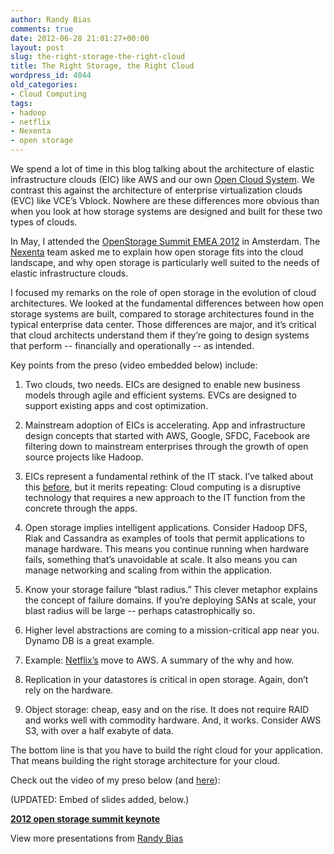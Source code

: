 ```yaml
---
author: Randy Bias
comments: true
date: 2012-06-28 21:01:27+00:00
layout: post
slug: the-right-storage-the-right-cloud
title: The Right Storage, the Right Cloud
wordpress_id: 4044
old_categories:
- Cloud Computing
tags:
- hadoop
- netflix
- Nexenta
- open storage
---
```


We spend a lot of time in this blog talking about the architecture of elastic infrastructure clouds (EIC) like AWS and our own [Open Cloud System](http://www.cloudscaling.com/opencloud/). We contrast this against the architecture of enterprise virtualization clouds (EVC) like VCE’s Vblock. Nowhere are these differences more obvious than when you look at how storage systems are designed and built for these two types of clouds.

In May, I attended the [OpenStorage Summit EMEA 2012](http://www.openstoragesummit.org/emea.html) in Amsterdam. The [Nexenta](http://nexenta.com/corp/) team asked me to explain how open storage fits into the cloud landscape, and why open storage is particularly well suited to the needs of elastic infrastructure clouds.

I focused my remarks on the role of open storage in the evolution of cloud architectures. We looked at the fundamental differences between how open storage systems are built, compared to storage architectures found in the typical enterprise data center. Those differences are major, and it’s critical that cloud architects understand them if they’re going to design systems that perform -- financially and operationally -- as intended.

Key points from the preso (video embedded below) include:



	
  1. Two clouds, two needs. EICs are designed to enable new business models through agile and efficient systems. EVCs are designed to support existing apps and cost optimization.

	
  2. Mainstream adoption of EICs is accelerating. App and infrastructure design concepts that started with AWS, Google, SFDC, Facebook are filtering down to mainstream enterprises through the growth of open source projects like Hadoop.

	
  3. EICs represent a fundamental rethink of the IT stack. I’ve talked about this [before](http://www.cloudscaling.com/blog/cloud-computing/the-evolution-of-it-towards-cloud-computing-vmworld/), but it merits repeating: Cloud computing is a disruptive technology that requires a new approach to the IT function from the concrete through the apps.

	
  4. Open storage implies intelligent applications. Consider Hadoop DFS, Riak and Cassandra as examples of tools that permit applications to manage hardware. This means you continue running when hardware fails, something that’s unavoidable at scale. It also means you can manage networking and scaling from within the application.

	
  5. Know your storage failure “blast radius.” This clever metaphor explains the concept of failure domains. If you’re deploying SANs at scale, your blast radius will be large -- perhaps catastrophically so.

	
  6. Higher level abstractions are coming to a mission-critical app near you. Dynamo DB is a great example.

	
  7. Example: [Netflix’s](http://www.cloudscaling.com/blog/cloud-computing/cloud-innovators-netflix-strategy-reflects-google-philosophy/) move to AWS. A summary of the why and how.

	
  8. Replication in your datastores is critical in open storage. Again, don’t rely on the hardware.

	
  9. Object storage: cheap, easy and on the rise. It does not require RAID and works well with commodity hardware. And, it works. Consider AWS S3, with over a half exabyte of data.


The bottom line is that you have to build the right cloud for your application. That means building the right storage architecture for your cloud.

Check out the video of my preso below (and [here](http://www.youtube.com/watch?v=xcz2E5ba-fw)):


(UPDATED: Embed of slides added, below.)


**[2012 open storage summit keynote](http://www.slideshare.net/randybias/2012-open-storage-summit-keynote)**

View more presentations from [Randy Bias](http://www.slideshare.net/randybias)
